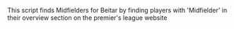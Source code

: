 This script finds Midfielders for Beitar by finding players with 'Midfielder' in their overview section on the premier's league website
